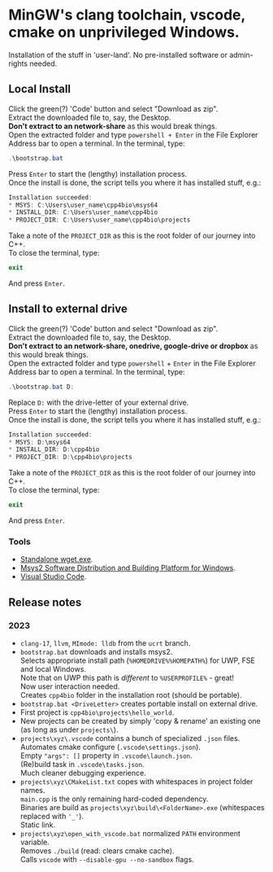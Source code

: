 # MinGW's clang toolchain, vscode, cmake on unprivileged Windows.

Installation of the stuff in 'user-land'. No pre-installed software or admin-rights needed. 

## Local Install

Click the green(?) 'Code' button and select "Download as zip".<br>
Extract the downloaded file to, say, the Desktop.<br>
**Don't extract to an network-share** as this would break things.<br>
Open the extracted folder and type `powershell + Enter` in the File Explorer Address bar to open a terminal.
In the terminal, type:

```powershell
.\bootstrap.bat
```

Press `Enter` to start the (lengthy) installation process.<br>
Once the install is done, the script tells you where it has installed stuff, e.g.:

```powershell
Installation succeeded:
* MSYS: C:\Users\user_name\cpp4bio\msys64
* INSTALL_DIR: C:\Users\user_name\cpp4bio
* PROJECT_DIR: C:\Users\user_name\cpp4bio\projects
```

Take a note of the `PROJECT_DIR` as this is the root folder of our journey into C++.<br>
To close the terminal, type:

```powershell
exit
```

And press `Enter`.


## Install to external drive

Click the green(?) 'Code' button and select "Download as zip".<br>
Extract the downloaded file to, say, the Desktop.<br>
**Don't extract to an network-share, onedrive, google-drive or dropbox** as this would break things.<br>
Open the extracted folder and type `powershell` + `Enter` in the File Explorer Address bar to open a terminal.
In the terminal, type:

```powershell
.\bootstrap.bat D:
```

Replace `D:` with the drive-letter of your external drive.<br>
Press `Enter` to start the (lengthy) installation process.<br>
Once the install is done, the script tells you where it has installed stuff, e.g.:

```powershell
Installation succeeded:
* MSYS: D:\msys64
* INSTALL_DIR: D:\cpp4bio
* PROJECT_DIR: D:\cpp4bio\projects
```

Take a note of the `PROJECT_DIR` as this is the root folder of our journey into C++.<br>
To close the terminal, type:

```powershell
exit
```

And press `Enter`.

### Tools

* [Standalone wget.exe](https://github.com/webfolderio/wget-windows.git).
* [Msys2 Software Distribution and Building Platform for Windows](https://www.msys2.org/).
* [Visual Studio Code](https://code.visualstudio.com).

## Release notes

### 2023

* `clang-17`, `llvm`, `MImode: lldb` from the `ucrt` branch.
* `bootstrap.bat` downloads and installs msys2.<br>
Selects appropriate install path (`%HOMEDRIVE%%HOMEPATH%`) for UWP, FSE and local Windows.<br>
Note that on UWP this path is *different* to `%USERPROFILE%` - great!<br>
Now user interaction needed.<br>
Creates `cpp4bio` folder in the installation root (should be portable).
* `bootstrap.bat <DriveLetter>` creates portable install on external drive.
* First project is `cpp4bio\projects\hello_world`.
* New projects can be created by simply 'copy & rename' an existing one (as long as under `projects\`).
* `projects\xyz\.vscode` contains a bunch of specialized `.json` files.<br>
Automates cmake configure (`.vscode\settings.json`).<br>
Empty `"args": []` property in `.vscode\launch.json`.<br>
(Re)build task in `.vscode\tasks.json`.<br>
Much cleaner debugging experience.
* `projects\xyz\CMakeList.txt` copes with whitespaces in project folder names.<br>
`main.cpp` is the only remaining hard-coded dependency.<br>
Binaries are build as `projects\xyz\build\<FolderName>.exe` (whitespaces replaced with `'_'`).<br>
Static link.
* `projects\xyz\open_with_vscode.bat` normalized `PATH` environment variable.<br>
Removes `./build` (read: clears cmake cache).<br>
Calls `vscode` with `--disable-gpu --no-sandbox` flags.
